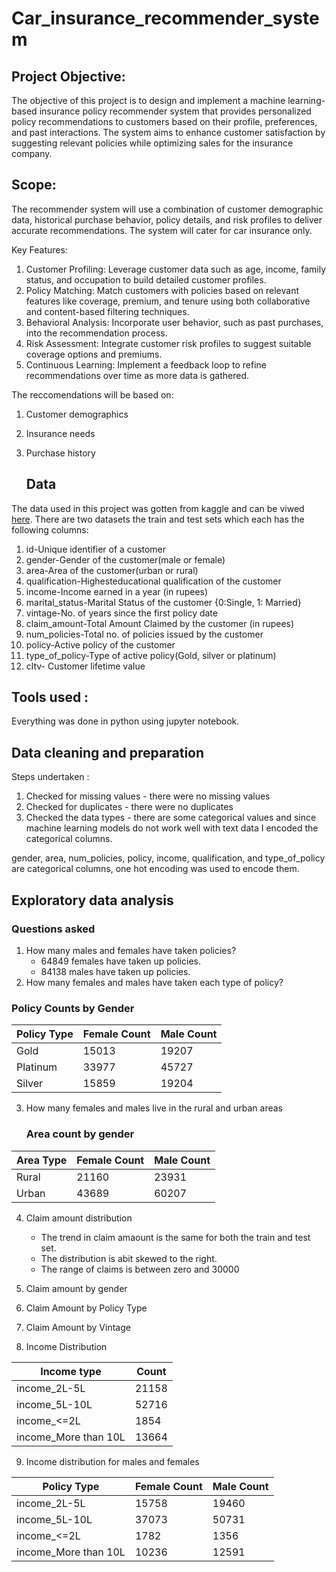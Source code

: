  # Car_insurance_recommender_system
## Project Objective:
The objective of this project is to design and implement a machine learning-based insurance policy recommender system that provides personalized policy recommendations to customers based on their profile, preferences, and past interactions. The system aims to enhance customer satisfaction by suggesting relevant policies while optimizing sales for the insurance company.

## Scope:
The recommender system will use a combination of customer demographic data, historical purchase behavior, policy details, and risk profiles to deliver accurate recommendations. The system will cater for car insurance only.

Key Features:
1. Customer Profiling: Leverage customer data such as age, income, family status, and occupation to build detailed customer profiles.
2. Policy Matching: Match customers with policies based on relevant features like coverage, premium, and tenure using both collaborative and content-based filtering techniques.
3. Behavioral Analysis: Incorporate user behavior, such as past purchases, into the recommendation process.
4. Risk Assessment: Integrate customer risk profiles to suggest suitable coverage options and premiums.
5. Continuous Learning: Implement a feedback loop to refine recommendations over time as more data is gathered.

The reccomendations will be based on:
1. Customer demographics
2. Insurance needs
3. Purchase history

   ## Data
The data used in this project was gotten from kaggle and can be viwed [here](https://www.kaggle.com/datasets/shibumohapatra/customer-life-time-value?select=test_koRSKBP.csv). 
There are two datasets the train and test sets which each has the following columns:

1. id-Unique identifier of a customer
2. gender-Gender of the customer(male or female)
3. area-Area of the customer(urban or rural)
4. qualification-Highesteducational  qualification of the customer
5. income-Income earned in a year (in rupees)
6. marital_status-Marital Status of the customer {0:Single, 1: Married}
7. vintage-No. of years since the first policy date
8. claim_amount-Total Amount Claimed by the customer (in rupees)
9. num_policies-Total no. of policies issued by the customer
10. policy-Active policy of the customer
11. type_of_policy-Type of active policy(Gold, silver or platinum)
12. cltv- Customer lifetime value

## Tools used :
Everything was done in python using jupyter notebook. 

## Data cleaning and preparation 
Steps undertaken : 
1. Checked for missing values - there were no missing values
2. Checked for duplicates - there were no duplicates
3. Checked the data types - there are some categorical values and since machine learning models do not work well with text data  I encoded the categorical columns.
    
gender, area, num_policies, policy, income, qualification, and type_of_policy are categorical columns, one hot encoding was used to encode them. 

## Exploratory data analysis
### Questions asked
1. How many males and females have taken policies?
   - 64849 females have taken up policies. 
   - 84138 males have taken up policies.
 2. How many females and males have taken each type of policy?
### Policy Counts by Gender

| Policy Type | Female Count | Male Count |
|-------------|--------------|-----------|
| Gold        | 15013          | 19207 |
| Platinum    | 33977         | 45727 |
| Silver      | 15859         | 19204  |

3. How many females and males live in the rural and urban areas
   ### Area count by gender
   
| Area Type | Female Count | Male Count |
|-------------|--------------|-----------|
| Rural       | 21160        | 23931|
| Urban       | 43689        | 60207|

4. Claim amount distribution
   - The trend in claim amaount is the same for both the train and test set.
   - The distribution is abit skewed to the right.
   - The range of claims is between zero and 30000
     
5. Claim amount by gender
6. Claim Amount by Policy Type
7. Claim Amount by Vintage
8. Income Distribution
   
| Income type          | Count |  
|-------------         |--------------|
| income_2L-5L        | 21158  |
| income_5L-10L        | 52716  | 
| income_<=2L         | 1854  |
| income_More than 10L| 13664 | 

9. Income distribution for males and females
    
| Policy Type          | Female Count | Male Count |
|----------------------|--------------|-----------|
|income_2L-5L          | 15758	       | 19460 |
| income_5L-10L        | 37073	       | 50731 |
| income_<=2L          | 1782         | 1356  |
| income_More than 10L | 10236        | 12591 |

    
